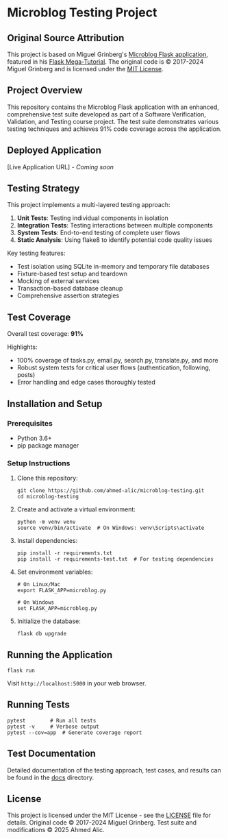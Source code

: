# Microblog Testing Project

## Original Source Attribution

This project is based on Miguel Grinberg's [Microblog Flask application](https://github.com/miguelgrinberg/microblog), featured in his [Flask Mega-Tutorial](https://blog.miguelgrinberg.com/post/the-flask-mega-tutorial-part-i-hello-world). The original code is © 2017-2024 Miguel Grinberg and is licensed under the [MIT License](LICENSE).

## Project Overview

This repository contains the Microblog Flask application with an enhanced, comprehensive test suite developed as part of a Software Verification, Validation, and Testing course project. The test suite demonstrates various testing techniques and achieves 91% code coverage across the application.

## Deployed Application

[Live Application URL] - *Coming soon*

## Testing Strategy

This project implements a multi-layered testing approach:

1. **Unit Tests**: Testing individual components in isolation
2. **Integration Tests**: Testing interactions between multiple components
3. **System Tests**: End-to-end testing of complete user flows
4. **Static Analysis**: Using flake8 to identify potential code quality issues

Key testing features:
- Test isolation using SQLite in-memory and temporary file databases
- Fixture-based test setup and teardown
- Mocking of external services
- Transaction-based database cleanup
- Comprehensive assertion strategies

## Test Coverage

Overall test coverage: **91%**

Highlights:
- 100% coverage of tasks.py, email.py, search.py, translate.py, and more
- Robust system tests for critical user flows (authentication, following, posts)
- Error handling and edge cases thoroughly tested

## Installation and Setup

### Prerequisites

- Python 3.6+
- pip package manager

### Setup Instructions

1. Clone this repository:
   ```
   git clone https://github.com/ahmed-alic/microblog-testing.git
   cd microblog-testing
   ```

2. Create and activate a virtual environment:
   ```
   python -m venv venv
   source venv/bin/activate  # On Windows: venv\Scripts\activate
   ```

3. Install dependencies:
   ```
   pip install -r requirements.txt
   pip install -r requirements-test.txt  # For testing dependencies
   ```

4. Set environment variables:
   ```
   # On Linux/Mac
   export FLASK_APP=microblog.py
   
   # On Windows
   set FLASK_APP=microblog.py
   ```

5. Initialize the database:
   ```
   flask db upgrade
   ```

## Running the Application

```
flask run
```

Visit `http://localhost:5000` in your web browser.

## Running Tests

```
pytest        # Run all tests
pytest -v     # Verbose output
pytest --cov=app  # Generate coverage report
```

## Test Documentation

Detailed documentation of the testing approach, test cases, and results can be found in the [docs](docs/) directory.

## License

This project is licensed under the MIT License - see the [LICENSE](LICENSE) file for details. Original code © 2017-2024 Miguel Grinberg. Test suite and modifications © 2025 Ahmed Alic.
